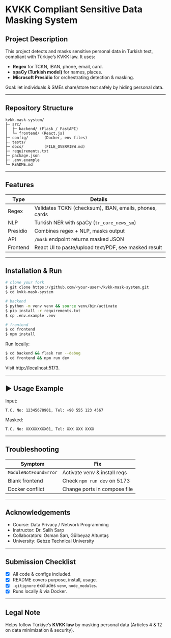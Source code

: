 # KVKK Compliant Sensitive Data Masking System

## Project Description

This project detects and masks sensitive personal data in Turkish text, compliant with Türkiye’s KVKK law. It uses:

- **Regex** for TCKN, IBAN, phone, email, card.
- **spaCy (Turkish model)** for names, places.
- **Microsoft Presidio** for orchestrating detection & masking.

Goal: let individuals & SMEs share/store text safely by hiding personal data.

---

## Repository Structure

```
kvkk-mask-system/
├─ src/
│  ├─ backend/ (Flask / FastAPI)
│  └─ frontend/ (React.js)
├─ config/       (Docker, env files)
├─ tests/
├─ docs/         (FILE_OVERVIEW.md)
├─ requirements.txt
├─ package.json
├─ .env.example
└─ README.md
```

---

## Features

| Type     | Details                                                |
| -------- | ------------------------------------------------------ |
| Regex    | Validates TCKN (checksum), IBAN, emails, phones, cards |
| NLP      | Turkish NER with spaCy (`tr_core_news_sm`)             |
| Presidio | Combines regex + NLP, masks output                     |
| API      | `/mask` endpoint returns masked JSON                   |
| Frontend | React UI to paste/upload text/PDF, see masked result   |

---

## Installation & Run

```bash
# clone your fork
$ git clone https://github.com/<your-user>/kvkk-mask-system.git
$ cd kvkk-mask-system

# backend
$ python -m venv venv && source venv/bin/activate
$ pip install -r requirements.txt
$ cp .env.example .env

# frontend
$ cd frontend
$ npm install
```

Run locally:

```bash
$ cd backend && flask run --debug
$ cd frontend && npm run dev
```

Visit [http://localhost:5173](http://localhost:5173).

---

## ▶ Usage Example

Input:

```
T.C. No: 12345678901, Tel: +90 555 123 4567
```

Masked:

```
T.C. No: XXXXXXXXX01, Tel: XXX XXX XXXX
```

---

## Troubleshooting

| Symptom               | Fix                          |
| --------------------- | ---------------------------- |
| `ModuleNotFoundError` | Activate venv & install reqs |
| Blank frontend        | Check `npm run dev` on 5173  |
| Docker conflict       | Change ports in compose file |

---

## Acknowledgements

- Course: Data Privacy / Network Programming
- Instructor: Dr. Salih Sarp
- Collaborators: Osman Sarı, Gülbeyaz Altuntaş
- University: Gebze Technical University

---

## Submission Checklist

- [x] All code & configs included.
- [x] README covers purpose, install, usage.
- [x] `.gitignore` excludes `venv`, `node_modules`.
- [x] Runs locally & via Docker.

---

## Legal Note

Helps follow Türkiye’s **KVKK law** by masking personal data (Articles 4 & 12 on data minimization & security).
